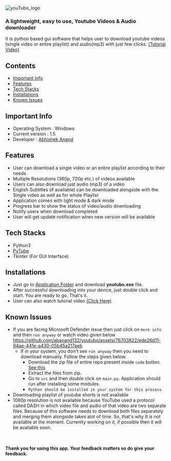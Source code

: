 ![youTubo_logo](https://github.com/abanand132/youtubo/assets/76703822/ef0beb62-b8a8-411e-9498-938513184077)

### A lightweight, easy to use, Youtube Videos & Audio downloader

It is python based gui software that helps user to download youtube videos (single video or entire playlist) and audio(mp3) with just few clicks.
[(Tutorial Video)](https://drive.google.com/file/d/1zrcVaW5yW-qOwXgCEeojaECO3qARaNAu/view?usp=sharing)

## Contents
- [Important Info](#important-info)
- [Features](#features)
- [Tech Stacks](#tech-stacks)
- [Installations](#installations)
- [Known Issues](#known-issues)


## Important Info
- Operating System : Windows
- Current version : 1.5
- Developer : [Abhishek Anand](https://theabhishek.me)

## Features

- User can download a single video or an entire playlist according to their needs
- Multiple Resolutions (360p, 720p etc.) of videos available
- Users can also download just audio (mp3) of a video
- English Subtitles (if available) can be downloaded alongside with the Single video as well as for whole Playlist 
- Application comes with light mode & dark mode
- Progress bar to show the status of video/audio downloading
- Notify users when download completed
- User will get update notification when new version will be available

## Tech Stacks
- Python3
- [PyTube](https://pytube.io/en/latest/)
- Tkinter (For GUI Interface)

## Installations
- Just go to [Application Folder](https://github.com/abanand132/youtubo/tree/main/application) and download **youtubo.exe** file.
- After successful downloading into your device, just double click and start. You are ready to go. That's it.
- User can also watch tutorial video [(Click Here)](https://drive.google.com/file/d/1zrcVaW5yW-qOwXgCEeojaECO3qARaNAu/view?usp=sharing)
## Known Issues
- If you are facing Microsoft Defender issue  then just click on `more info` and then `run anyway` or watch video given below
  https://github.com/abanand132/youtubo/assets/76703822/ede26d11-94ae-441e-a430-05b45a217aeb
   - If in your system, you don't see `run anyway` then you need to download manually. Follow the steps given below.
      - Download the zip file of entire repo present inside `code` button. [See this](https://github.com/abanand132/youtubo/assets/76703822/176999c4-ba62-439a-b388-e944b91cdf74)
      - Extract the files from zip.
      - Go to `src` and then double click on `main.py`. Application should run after installing some modules.
      - `Python should be installed in your system for this process`
- Downloading playlist of youtube shorts is not available
- 1080p resolution is not available because YouTube used a protocol called DASH in which video file and audio of that video are two separate files. Because of this software needs to download both files separately and merging them alongside takes alot of time. So, that's why It is not available at the moment. Currenlty working on it, if possible then it will be available soon.
<br>
<br>
<b>Thank you for using this app. Your feedback matters so do give your feedback.</b>

